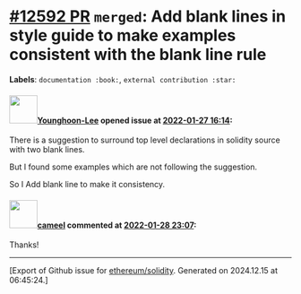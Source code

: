 # [\#12592 PR](https://github.com/ethereum/solidity/pull/12592) `merged`: Add blank lines in style guide to make examples consistent with the blank line rule
**Labels**: `documentation :book:`, `external contribution :star:`


#### <img src="https://avatars.githubusercontent.com/u/72462227?u=3251203c148e8973f61bbffc9012e3e86761baeb&v=4" width="50">[Younghoon-Lee](https://github.com/Younghoon-Lee) opened issue at [2022-01-27 16:14](https://github.com/ethereum/solidity/pull/12592):

There is a suggestion to surround top level declarations in solidity source with two blank lines.

But I found some examples which are not following the suggestion.

So I Add blank line to make it consistency. 


#### <img src="https://avatars.githubusercontent.com/u/137030?v=4" width="50">[cameel](https://github.com/cameel) commented at [2022-01-28 23:07](https://github.com/ethereum/solidity/pull/12592#issuecomment-1024730293):

Thanks!


-------------------------------------------------------------------------------



[Export of Github issue for [ethereum/solidity](https://github.com/ethereum/solidity). Generated on 2024.12.15 at 06:45:24.]
